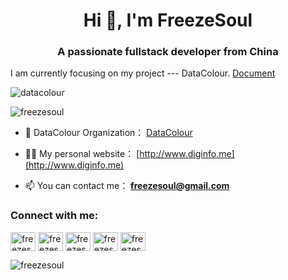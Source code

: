 <h1 align="center">Hi 👋, I'm FreezeSoul</h1>
<h3 align="center">A passionate fullstack developer from China</h3>

I am currently focusing on my project --- DataColour. [Document](http://doc.datacolour.cn/zh/dvp/product-description)

<p align="left"> <img src="http://doc.datacolour.cn/dvp/visualeditor.jpg" alt="datacolour" /> </p>

<p align="left"> <img src="https://komarev.com/ghpvc/?username=freezesoul&label=Profile%20views&color=0e75b6&style=flat" alt="freezesoul" /> </p>

- 👯 DataColour Organization： [DataColour](https://gitee.com/DataColour)

- 👨‍💻 My personal website： [http://www.diginfo.me](http://www.diginfo.me)

- 📫 You can contact me： **freezesoul@gmail.com**

<h3 align="left">Connect with me:</h3>
<p align="left">
<a href="https://twitter.com/freezesoul" target="blank"><img align="center" src="https://cdn.jsdelivr.net/npm/simple-icons@3.12.0/icons/twitter.svg" alt="freezesoul" height="30" width="40" /></a>
<a href="https://www.weibo.com/37888235" target="blank"><img align="center" src="https://cdn.jsdelivr.net/npm/simple-icons@3.12.0/icons/sinaweibo.svg" alt="freezesoul" height="30" width="40" /></a>
<a href="https://www.douban.com/people/FreezeSoul" target="blank"><img align="center" src="https://cdn.jsdelivr.net/npm/simple-icons@3.12.0/icons/douban.svg" alt="freezesoul" height="30" width="40" /></a>
<a href="https://www.zhihu.com/people/FreezeSoul" target="blank"><img align="center" src="https://cdn.jsdelivr.net/npm/simple-icons@3.12.0/icons/zhihu.svg" alt="freezesoul" height="30" width="40" /></a>
<a href="https://space.bilibili.com/22079420" target="blank"><img align="center" src="https://cdn.jsdelivr.net/npm/simple-icons@3.12.0/icons/bilibili.svg" alt="freezesoul" height="30" width="40" /></a> 
</p>

<p><img align="left" src="https://github-readme-stats.vercel.app/api?username=freezesoul&show_icons=true&locale=en" alt="freezesoul" /></p>
